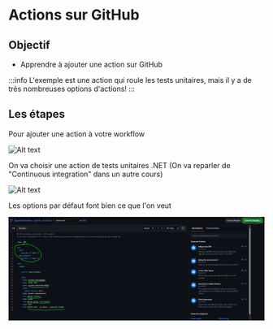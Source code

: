 # Actions sur GitHub

## Objectif

- Apprendre à ajouter une action sur GitHub

:::info
L'exemple est une action qui roule les tests unitaires, mais il y a de très nombreuses options d'actions!
:::


## Les étapes

Pour ajouter une action à votre workflow

![Alt text](/img/infos/GitHub/AddWorkflowAction.png)

On va choisir une action de tests unitaires .NET (On va reparler de "Continuous integration" dans un autre cours)

![Alt text](/img/infos/GitHub/AddWorkflowTestAction.png)

Les options par défaut font bien ce que l'on veut

![Alt text](image.png)
